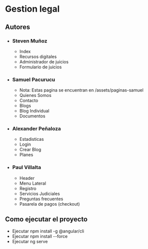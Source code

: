 # Gestion legal

## Autores
- ### Steven Muñoz 
    - Index
    - Recursos digitales 
    - Administrador de juicios
    - Formulario de juicios
- ### Samuel Pacurucu
    - Nota: Estas pagina se encuentran en /assets/paginas-samuel
    - Quienes Somos
    - Contacto
    - Blogs
    - Blog Individual
    - Documentos
- ### Alexander Peñaloza
    - Estadisticas
    - Login
    - Crear Blog
    - Planes
- ### Paul Villalta 
    - Header
    - Menu Lateral
    - Registro
    - Servicios Judiciales
    - Preguntas frecuentes
    - Pasarela de pagos (checkout)

## Como ejecutar el proyecto
- Ejecutar npm install -g @angular/cli
- Ejecutar npm install --force
- Ejecutar ng serve
